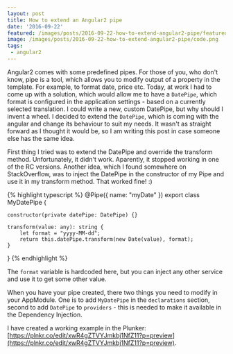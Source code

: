 ```yaml
---
layout: post
title: How to extend an Angular2 pipe  
date: '2016-09-22'
featured: /images/posts/2016-09-22-how-to-extend-angular2-pipe/featured.jpg
image: /images/posts/2016-09-22-how-to-extend-angular2-pipe/code.png
tags: 
 - angular2
---
```

Angular2 comes with some predefined pipes. For those of you, who don't know, pipe is a tool, which allows you to modify output of a property in the template. For example, to format date, price etc. Today, at work I had to come up with a solution, which would allow me to have a `DatePipe`, which format is configured in the application settings - based on a currently selected translation. I could write a new, custom DatePipe, but why should I invent a wheel. I decided to extend the `DatePipe`, which is coming with the angular and change its behaviour to suit my needs. It wasn't as straight forward as I thought it would be, so I am writing this post in case someone else has the same idea. 

First thing I tried was to extend the DatePipe and override the transform method. Unfortunately, it didn't work. Aparently, it stopped working in one of the RC versions. Another idea, which I found somewhere on StackOverflow, was to inject the DatePipe in the constructor of my Pipe and use it in my transform method. That worked fine! :) 

{% highlight typescript %}
@Pipe({
    name: "myDate"
})
export class MyDatePipe {

    constructor(private datePipe: DatePipe) {}

    transform(value: any): string {
        let format = "yyyy-MM-dd";
        return this.datePipe.transform(new Date(value), format);
    }
}
{% endhighlight %}  

The `format` variable is hardcoded here, but you can inject any other service and use it to get some other value. 

When you have your pipe created, there two things you need to modify in your AppModule. One is to add `MyDatePipe` in the `declarations` section, second to add `DatePipe` to `providers` - this is needed to make it available in the Dependency Injection. 

I have created a working example in the Plunker: [https://plnkr.co/edit/xwR4gZTVYJmkbj1NfZ11?p=preview](https://plnkr.co/edit/xwR4gZTVYJmkbj1NfZ11?p=preview). 